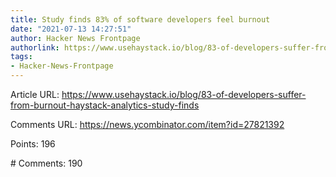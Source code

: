 ```yaml
---
title: Study finds 83% of software developers feel burnout
date: "2021-07-13 14:27:51"
author: Hacker News Frontpage
authorlink: https://www.usehaystack.io/blog/83-of-developers-suffer-from-burnout-haystack-analytics-study-finds
tags:
- Hacker-News-Frontpage
---
```


<p>Article URL: <a href="https://www.usehaystack.io/blog/83-of-developers-suffer-from-burnout-haystack-analytics-study-finds">https://www.usehaystack.io/blog/83-of-developers-suffer-from-burnout-haystack-analytics-study-finds</a></p>
<p>Comments URL: <a href="https://news.ycombinator.com/item?id=27821392">https://news.ycombinator.com/item?id=27821392</a></p>
<p>Points: 196</p>
<p># Comments: 190</p>
